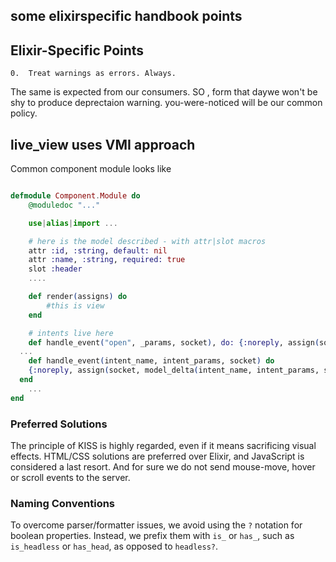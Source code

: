 ## some elixirspecific handbook points

## Elixir-Specific Points
	0.  Treat warnings as errors. Always. 
  The same is expected from our consumers. SO , form that daywe won't be shy to produce deprectaion warning. you-were-noticed will be our common policy.


## live_view uses VMI approach
Common component module looks like

```elixir

defmodule Component.Module do
	@moduledoc "..."

	use|alias|import ...

	# here is the model described - with attr|slot macros
	attr :id, :string, default: nil
	attr :name, :string, required: true
	slot :header
	....

	def render(assigns) do
		#this is view
	end 

	# intents live here
	def handle_event("open", _params, socket), do: {:noreply, assign(socket, is_open: true)}
  ...
	def handle_event(intent_name, intent_params, socket) do
    {:noreply, assign(socket, model_delta(intent_name, intent_params, socket))}
  end
	...
end

```

### Preferred Solutions
The principle of KISS is highly regarded, even if it means sacrificing visual effects. HTML/CSS solutions are preferred over Elixir, and JavaScript is considered a last resort. And for sure we do not send mouse-move, hover or scroll events to the server.

### Naming Conventions
To overcome parser/formatter issues, we avoid using the `?` notation for boolean properties. Instead, we prefix them with `is_` or `has_`, such as `is_headless` or `has_head`, as opposed to `headless?`.
